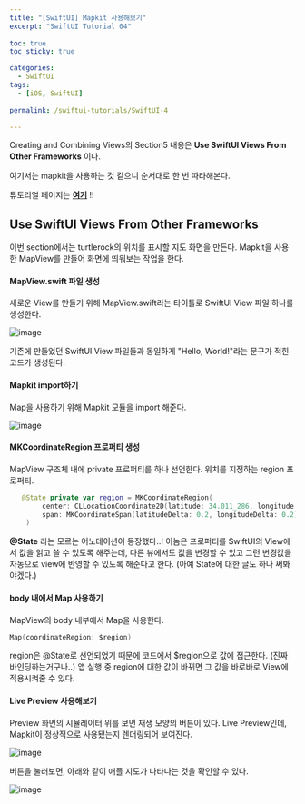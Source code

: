 ```yaml
---
title: "[SwiftUI] Mapkit 사용해보기"
excerpt: "SwiftUI Tutorial 04"
  
toc: true
toc_sticky: true

categories:
  - SwiftUI
tags:
  - [iOS, SwiftUI]
  
permalink: /swiftui-tutorials/SwiftUI-4

---
```

Creating and Combining Views의 Section5 내용은 **Use SwiftUI Views From Other Frameworks** 이다.

여기서는 mapkit을 사용하는 것 같으니 순서대로 한 번 따라해본다.

튜토리얼 페이지는 **[여기](https://developer.apple.com/tutorials/swiftui/creating-and-combining-views)** !!

## Use SwiftUI Views From Other Frameworks

이번 section에서는 turtlerock의 위치를 표시할 지도 화면을 만든다. Mapkit을 사용한 MapView를 만들어 화면에 띄워보는 작업을 한다.

#### MapView.swift 파일 생성

새로운 View를 만들기 위해 MapView.swift라는 타이틀로 SwiftUI View 파일 하나를 생성한다.

![image](https://user-images.githubusercontent.com/22000470/180649661-89a51170-8bf6-453e-b539-54c9324c63bb.png)

기존에 만들었던 SwiftUI View 파일들과 동일하게 "Hello, World!"라는 문구가 적힌 코드가 생성된다.

#### Mapkit import하기

Map을 사용하기 위해 Mapkit 모듈을 import 해준다.

![image](https://user-images.githubusercontent.com/22000470/180649735-366acf9a-371b-4de6-8cdd-f09f3d6748a3.png)

#### MKCoordinateRegion 프로퍼티 생성

MapView 구조체 내에 private 프로퍼티를 하나 선언한다. 위치를 지정하는 region 프로퍼티.

```swift
   @State private var region = MKCoordinateRegion(
        center: CLLocationCoordinate2D(latitude: 34.011_286, longitude: -116.166_868),
        span: MKCoordinateSpan(latitudeDelta: 0.2, longitudeDelta: 0.2)
    )
```

**@State** 라는 모르는 어노테이션이 등장했다..! 이놈은 프로퍼티를 SwiftUI의 View에서 값을 읽고 쓸 수 있도록 해주는데, 다른 뷰에서도 값을 변경할 수 있고 그런 변경값을 자동으로 view에 반영할 수 있도록 해준다고 한다. (아예 State에 대한 글도 하나 써봐야겠다.)

#### body 내에서 Map 사용하기

MapView의 body 내부에서 Map을 사용한다.

```swift
Map(coordinateRegion: $region)
```

region은 @State로 선언되었기 때문에 코드에서 $region으로 값에 접근한다. (진짜 바인딩하는거구나..) 앱 실행 중 region에 대한 값이 바뀌면 그 값을 바로바로 View에 적용시켜줄 수 있다.

#### Live Preview 사용해보기

Preview 화면의 시뮬레이터 위를 보면 재생 모양의 버튼이 있다. Live Preview인데, Mapkit이 정상적으로 사용됐는지 렌더링되어 보여진다.

![image](https://user-images.githubusercontent.com/22000470/180650347-5dc4d7b4-1b6c-4058-b3e7-11e287cf09e9.png)

버튼을 눌러보면, 아래와 같이 애플 지도가 나타나는 것을 확인할 수 있다.

![image](https://user-images.githubusercontent.com/22000470/180650420-1782acd3-bde3-45af-bdbf-6e8f60c08e67.png)
